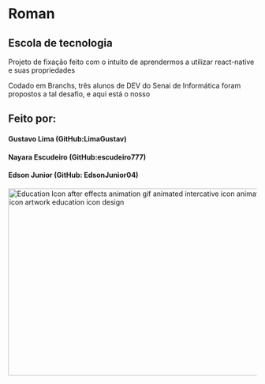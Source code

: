 <h1>Roman</h1>
<h2>Escola de tecnologia</h2>

<p> Projeto de fixação feito com o intuito de aprendermos a utilizar react-native e suas propriedades</p>
<p>Codado em Branchs, três alunos de DEV do Senai de Informática foram propostos a tal desafio, e aqui está o nosso</p>

<h2>Feito por:</h2>

<h4>Gustavo Lima (GitHub:LimaGustav)</h4>

<h4>Nayara Escudeiro (GitHub:escudeiro777) </h4>

<h4>Edson Junior (GitHub: EdsonJunior04) </h4>

<img class="med-8x6" alt="Education Icon after effects animation gif animated intercative icon animation gif icon artwork education icon design" width="568" height="379" data-id="10921351" data-optimize-for-bots="true" skip_resize="true" srcset="https://cdn.dribbble.com/users/2486875/screenshots/5534832/media/0c5c028bd0fd62476e42170bb59a4f43.gif 300w, https://cdn.dribbble.com/users/2486875/screenshots/5534832/media/0c5c028bd0fd62476e42170bb59a4f43.gif 400w, https://cdn.dribbble.com/users/2486875/screenshots/5534832/media/0c5c028bd0fd62476e42170bb59a4f43.gif 600w, https://cdn.dribbble.com/users/2486875/screenshots/5534832/media/0c5c028bd0fd62476e42170bb59a4f43.gif 800w" src="https://cdn.dribbble.com/users/2486875/screenshots/5534832/media/0c5c028bd0fd62476e42170bb59a4f43.gif" sizes="(max-width: 919px) 100vw, (min-width: 920px) and (max-width: 1200px) 74vw, 1172px" rel="preload" as="image">
